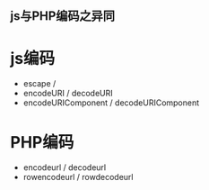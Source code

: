 ## js与PHP编码之异同

# js编码
* escape / 
* encodeURI / decodeURI
* encodeURIComponent / decodeURIComponent


# PHP编码
* encodeurl / decodeurl
* rowencodeurl / rowdecodeurl
